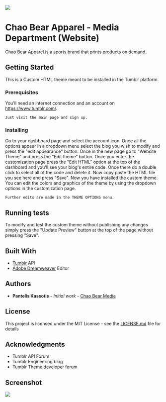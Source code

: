 ![](https://i.imgur.com/WcEUeRQ.png)

# Chao Bear Apparel - Media Department (Website)
Chao Bear Apparel is a sports brand that prints products on demand.

## Getting Started

This is a Custom HTML theme meant to be installed in the Tumblr platform.

### Prerequisites

You'll need an internet connection and an account on https://www.tumblr.com/.

```
Just visit the main page and sign up.
```

### Installing

Go to your dashboard page and select the account icon. Once all the options appear in a dropdown menu select the blog you wish to modify and press the "edit appearance" button. Once in the new page go to "Website Theme" and press the "Edit theme" button. Once you enter the customization page press the "Edit HTML" option at the top of the dashboard and you'll see your blog's entire code. Once there do a double click to select all of the code and delete it. Now copy paste the HTML file you see here and press "Save". Now you have installed the custom theme. You can edit the colors and graphics of the theme by using the dropdown options in the customization page.

```
Further edits are made in the THEME OPTIONS menu.
```

## Running tests

To modify and test the custom theme without publishing any changes simply press the "Update Preview" button at the top of the page without pressing "Save".

## Built With

* [Tumblr](https://www.tumblr.com/developers) API
* [Adobe Dreamweaver](https://www.adobe.com/products/dreamweaver.html) Editor

## Authors

* **Pantelis Kassotis** - *Initial work* - [Chao Bear Media](https://media.chaobear.com/)

## License

This project is licensed under the MIT License - see the [LICENSE.md](LICENSE.md) file for details

## Acknowledgments

* Tumblr API Forum
* Tumblr Engineering blog
* Tumblr Theme developer forum

## Screenshot

![](https://mir-cdn.behance.net/v1/rendition/project_modules/1400_opt_1/8f276889509621.5e6274806eeef.png)
